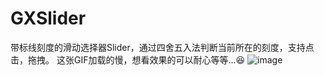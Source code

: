 # GXSlider
带标线刻度的滑动选择器Slider，通过四舍五入法判断当前所在的刻度，支持点击，拖拽。
这张GIF加载的慢，想看效果的可以耐心等等...😆
![image](https://github.com/huaduoduoer/GXSlider/blob/master/QQ20180824-164216-HD.gif) 
